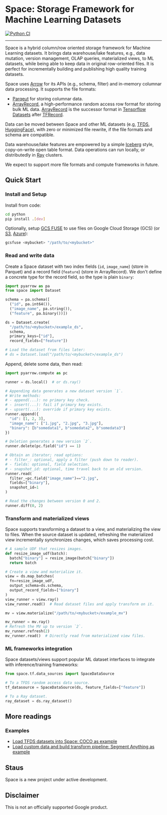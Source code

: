 # Space: Storage Framework for Machine Learning Datasets

[![Python CI](https://github.com/google/space/actions/workflows/python-ci.yml/badge.svg?branch=main)](https://github.com/google/space/actions/workflows/python-ci.yml)

<hr/>

Space is a hybrid column/row oriented storage framework for Machine Learning datasets. It brings data warehouse/lake features, e.g., data mutation, version management, OLAP queries, materialized views, to ML datasets, while being able to keep data in original row-oriented files. It is perfect for incrementally building and publishing high quality training datasets.

Space uses [Arrow](https://arrow.apache.org/docs/python/index.html) for its APIs (e.g., schema, filter) and in-memory columnar data processing. It supports the file formats:

- [Parqeut](https://parquet.apache.org/) for storing columnar data.
- [ArrayRecord](https://github.com/google/array_record), a high-performance random access row format for storing bulk ML data. [ArrayRecord](https://www.tensorflow.org/datasets/tfless_tfds) is the successor format in [Tensorflow Datasets](https://www.tensorflow.org/datasets) after [TFRecord](https://www.tensorflow.org/tutorials/load_data/tfrecord).

Data can be moved between Space and other ML datasets (e.g, [TFDS](https://www.tensorflow.org/datasets), [HuggingFace](https://huggingface.co/docs/datasets/index)), with zero or minimized file rewrite, if the file formats and schema are compatible.

Data warehouse/lake features are empowered by a simple [Iceberg](https://iceberg.apache.org/) style, copy-on-write open table format. Data operations can run locally, or distributedly in [Ray](https://docs.ray.io/en/latest/index.html) clusters.

We expect to support more file formats and compute frameworks in future.

## Quick Start

### Install and Setup

Install from code:
```bash
cd python
pip install .[dev]
```

Optionally, setup [GCS FUSE](https://cloud.google.com/storage/docs/gcs-fuse) to use files on Google Cloud Storage (GCS) (or [S3](https://github.com/s3fs-fuse/s3fs-fuse), [Azure](https://github.com/Azure/azure-storage-fuse)):

```bash
gcsfuse <mybucket> "/path/to/<mybucket>"
```

### Read and write data

Create a Space dataset with two index fields (`id`, `image_name`) (store in Parquet) and a record field (`feature`) (store in ArrayRecord). We don't define a concrete type for the record field, so the type is plain `binary`:

```py
import pyarrow as pa
from space import Dataset

schema = pa.schema([
  ("id", pa.int64()),
  ("image_name", pa.string()),
  ("feature", pa.binary())])

ds = Dataset.create(
  "/path/to/<mybucket>/example_ds",
  schema,
  primary_keys=["id"],
  record_fields=["feature"])

# Load the dataset from files later:
# ds = Dataset.load("/path/to/<mybucket>/example_ds")
```

Append, delete some data, then read:
```py
import pyarrow.compute as pc

runner = ds.local()  # or ds.ray()

# Appending data generates a new dataset version `1`.
# Write methods:
# - append(...): no primary key check.
# - insert(...): fail if primary key exists.
# - upsert(...): override if primary key exists.
runner.append({
  "id": [1, 2, 3],
  "image_name": ["1.jpg", "2.jpg", "3.jpg"],
  "binary": [b"somedata1", b"somedata2", b"somedata3"]
})

# Deletion generates a new version `2`.
runner.delete(pc.field("id") == 1)

# Obtain an iterator; read options:
# - filter_: optional, apply a filter (push down to reader).
# - fields: optional, field selection.
# - snapshot_id: optional, time travel back to an old version.
runner.read(
  filter_=pc.field("image_name")=="2.jpg",
  fields=["binary"],
  snapshot_id=1
)

# Read the changes between version 0 and 2.
runner.diff(0, 2)
```

### Transform and materialized views

Space supports transforming a dataset to a view, and materializing the view to files. When the source dataset is updated, refreshing the materialized view incrementally synchronizes changes, which saves processing cost.

```py
# A sample UDF that resizes images.
def resize_image_udf(batch):
  batch["binary"] = resize_image(batch["binary"])
  return batch

# Create a view and materialize it.
view = ds.map_batches(
  fn=resize_image_udf,
  output_schema=ds.schema,
  output_record_fields=["binary"]
)
view_runner = view.ray()
view_runner.read()  # Read dataset files and apply transform on it.

mv = view.materialize("/path/to/<mybucket>/example_mv")

mv_runner = mv.ray()
# Refresh the MV up to version `2`.
mv_runner.refresh(2)
mv_runner.read()  # Directly read from materialized view files.
```

### ML frameworks integration

Space datasets/views support popular ML dataset interfaces to integrate with inference/training frameworks:

```py
from space.tf.data_sources import SpaceDataSource

# To a TFDS random access data source.
tf_datasource = SpaceDataSource(ds, feature_fields=["feature"])

# To a Ray dataset.
ray_dataset = ds.ray_dataset()
```

## More readings

### Examples
- [Load TFDS datasets into Space: COCO as example](notebooks/tfds_coco_tutorial.ipynb)
- [Load custom data and build transform pipeline: Segment Anything as example](notebooks/segment_anything_tutorial.ipynb)

## Staus
Space is a new project under active development.

## Disclaimer
This is not an officially supported Google product.
